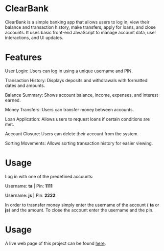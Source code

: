# ClearBank

ClearBank is a simple banking app that allows users to log in, view their balance and transaction history, make transfers, apply for loans, and close accounts. It uses basic front-end JavaScript to manage account data, user interactions, and UI updates.

# Features
User Login: Users can log in using a unique username and PIN.

Transaction History: Displays deposits and withdrawals with formatted dates and amounts.

Balance Summary: Shows account balance, income, expenses, and interest earned.

Money Transfers: Users can transfer money between accounts.

Loan Application: Allows users to request loans if certain conditions are met.

Account Closure: Users can delete their account from the system.

Sorting Movements: Allows sorting transaction history for easier viewing.

# Usage
Log in with one of the predefined accounts:

Username: **ta** | Pin: **1111**

Username: **js** | Pin: **2222**

In order to trasnsfer money simply enter the username of the account ( **ta** or **js**) and the amount.
To close the account enter the username and the pin. 

# Usage
A live web page of this project can be found [here](https://anesiadis-th.github.io/ClearBank/).

